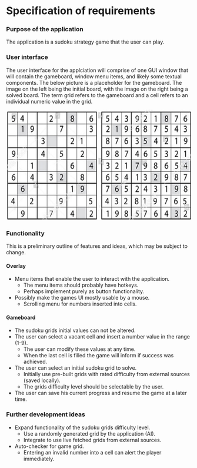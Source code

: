 # Specification of requirements

### Purpose of the application

The application is a sudoku strategy game that the user can play.

### User interface

The user interface for the applciation will comprise of one GUI window that will contain the gameboard, window menu items, and likely some textual components. The below picture is a placeholder for the gameboard. The image on the left being the initial board, with the image on the right being a solved board. The term grid refers to the gameboard and a cell refers to an individual numeric value in the grid.

<img src="./kuvat/sudoku.jpg" width="600" height="300" />

### Functionality

This is a preliminary outline of features and ideas, which may be subject to change.

#### Overlay
 
- Menu items that enable the user to interact with the application. 
  - The menu items should probably have hotkeys. 
  - Perhaps implement purely as button functionality.
- Possibly make the games UI mostly usable by a mouse.
  - Scrolling menu for numbers inserted into cells.
  
#### Gameboard

- The sudoku grids initial values can not be altered.
- The user can select a vacant cell and insert a number value in the range (1-9).
  - The user can modify these values at any time.
  - When the last cell is filled the game will inform if success was achieved. 
- The user can select an initial sudoku grid to solve.
  - Initially use pre-built grids with rated difficulty from external sources (saved locally).
  - The grids difficulty level should be selectable by the user.
- The user can save his current progress and resume the game at a later time. 

### Further development ideas

- Expand functionality of the sudoku grids difficulty level.
  - Use a randomly generated grid by the application (AI).
  - Integrate to use live fetched grids from external sources.
- Auto-checker for game grid.
  - Entering an invalid number into a cell can alert the player immediately.
